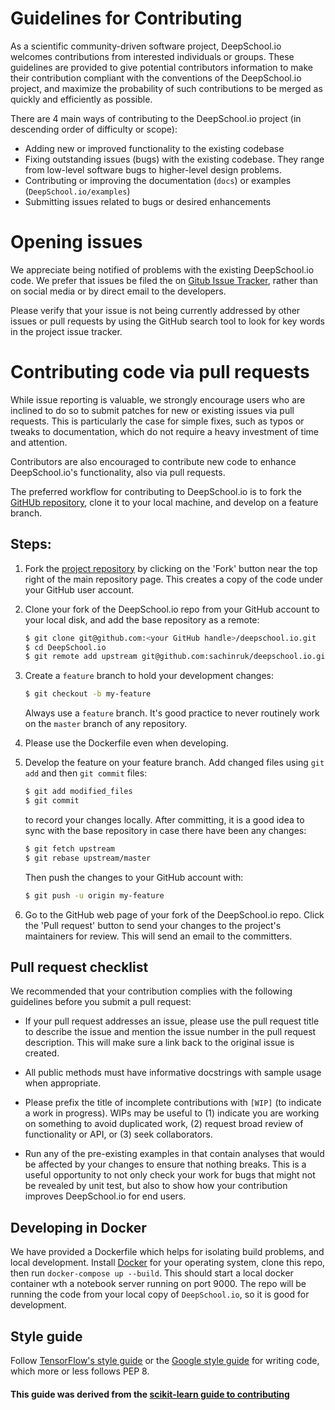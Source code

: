 # Guidelines for Contributing

As a scientific community-driven software project, DeepSchool.io welcomes contributions from interested individuals or groups. These guidelines are provided to give potential contributors information to make their contribution compliant with the conventions of the DeepSchool.io project, and maximize the probability of such contributions to be merged as quickly and efficiently as possible.

There are 4 main ways of contributing to the DeepSchool.io project (in descending order of difficulty or scope):

* Adding new or improved functionality to the existing codebase
* Fixing outstanding issues (bugs) with the existing codebase. They range from low-level software bugs to higher-level design problems.
* Contributing or improving the documentation (`docs`) or examples (`DeepSchool.io/examples`)
* Submitting issues related to bugs or desired enhancements

# Opening issues

We appreciate being notified of problems with the existing DeepSchool.io code. We prefer that issues be filed the on [Gitub Issue Tracker](https://github.com/deepschool.io-devs/deepschool.io/issues), rather than on social media or by direct email to the developers.

Please verify that your issue is not being currently addressed by other issues or pull requests by using the GitHub search tool to look for key words in the project issue tracker.

# Contributing code via pull requests

While issue reporting is valuable, we strongly encourage users who are inclined to do so to submit patches for new or existing issues via pull requests. This is particularly the case for simple fixes, such as typos or tweaks to documentation, which do not require a heavy investment of time and attention.

Contributors are also encouraged to contribute new code to enhance DeepSchool.io's functionality, also via pull requests.

<!---Please consult the [DeepSchool.io documentation](https://deepschool.io-devs.github.io/deepschool.io/) to ensure that any new contribution does not strongly overlap with existing functionality.

git@github.com:sachinruk/deepschool.io.git
--->

The preferred workflow for contributing to DeepSchool.io is to fork the [GitHUb repository](https://github.com/deepschool.io), clone it to your local machine, and develop on a feature branch.

## Steps:

1. Fork the [project repository](https://github.com/deepschool.io) by clicking on the 'Fork' button near the top right of the main repository page. This creates a copy of the code under your GitHub user account.

2. Clone your fork of the DeepSchool.io repo from your GitHub account to your local disk, and add the base repository as a remote:

   ```bash
   $ git clone git@github.com:<your GitHub handle>/deepschool.io.git
   $ cd DeepSchool.io
   $ git remote add upstream git@github.com:sachinruk/deepschool.io.git
   ```

3. Create a ``feature`` branch to hold your development changes:

   ```bash
   $ git checkout -b my-feature
   ```

   Always use a ``feature`` branch. It's good practice to never routinely work on the ``master`` branch of any repository.

4. Please use the Dockerfile even when developing.

5. Develop the feature on your feature branch. Add changed files using ``git add`` and then ``git commit`` files:

   ```bash
   $ git add modified_files
   $ git commit
   ```

   to record your changes locally.
   After committing, it is a good idea to sync with the base repository in case there have been any changes:
   ```bash
   $ git fetch upstream
   $ git rebase upstream/master
   ```

   Then push the changes to your GitHub account with:

   ```bash
   $ git push -u origin my-feature
   ```

6. Go to the GitHub web page of your fork of the DeepSchool.io repo. Click the 'Pull request' button to send your changes to the project's maintainers for review. This will send an email to the committers.

## Pull request checklist

We recommended that your contribution complies with the following guidelines before you submit a pull request:

*  If your pull request addresses an issue, please use the pull request title to describe the issue and mention the issue number in the pull request description. This will make sure a link back to the original issue is created.

*  All public methods must have informative docstrings with sample usage when appropriate.

*  Please prefix the title of incomplete contributions with `[WIP]` (to indicate a work in progress). WIPs may be useful to (1) indicate you are working on something to avoid duplicated work, (2) request broad review of functionality or API, or (3) seek collaborators.

<!---
*  All other tests pass when everything is rebuilt from scratch.  See
[Developing in Docker](#Developing-in-Docker) for information on running the test suite locally.

*  When adding additional functionality, provide at least one example script or Jupyter Notebook in the ``DeepSchool.io/examples/`` folder. Have a look at other examples for reference. Examples should demonstrate why the new functionality is useful in practice and, if possible, compare it to other methods available in DeepSchool.io.

* Documentation and high-coverage tests are necessary for enhancements to be accepted.
--->
* Run any of the pre-existing examples in that contain analyses that would be affected by your changes to ensure that nothing breaks. This is a useful opportunity to not only check your work for bugs that might not be revealed by unit test, but also to show how your contribution improves DeepSchool.io for end users.

<!---
You can also check for common programming errors with the following
tools:

* Code with good test **coverage** (at least 80%), check with:

  ```bash
  $ pip install pytest pytest-cov coverage
  $ pytest --cov=DeepSchool.io DeepSchool.io/tests/tests_for_package.py
  ```

* No `pyflakes` warnings, check with:

  ```bash
  $ pip install pyflakes
  $ pyflakes path/to/module.py
  ```

* No PEP8 warnings, check with:

  ```bash
  $ pip install pycodestyle
  $ pycodestyle path/to/module.py
  ```

* AutoPEP8 can help you fix some of the easy redundant errors:

  ```bash
  $ pip install autopep8
  $ autopep8 path/to/pep8.py
  ```
--->
## Developing in Docker

We have provided a Dockerfile which helps for isolating build problems, and local development.
Install [Docker](https://www.docker.com/) for your operating system, clone this repo, then
run `docker-compose up --build`. This should start a local docker container wth a notebook server running on port 9000. The repo will be running the code from your local copy of `DeepSchool.io`,
so it is good for development.

<!---
You may also use it to run the test suite, with

```bash
$  docker exec -it DeepSchool.io  bash # logon to the container
$  cd ~/deepschool.io
$  . ./scripts/test.sh # takes a while!
```


This should be quite close to how the tests run on TravisCI.

If the container was started without opening the browser, you
need the a token to work with the notebook. This token can be
access with

```
docker exec -it DeepSchool.io jupyter notebook list
```
--->
## Style guide

Follow [TensorFlow's style guide](https://www.tensorflow.org/versions/master/how_tos/style_guide.html) or the [Google style guide](https://google.github.io/styleguide/pyguide.html) for writing code, which more or less follows PEP 8.


#### This guide was derived from the [scikit-learn guide to contributing](https://github.com/scikit-learn/scikit-learn/blob/master/CONTRIBUTING.md)
